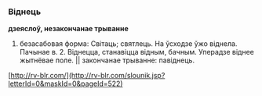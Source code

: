 ### Віднець
**дзеяслоў, незакончанае трыванне**

1. безасабовая форма: Світаць; святлець. На ўсходзе ўжо віднела. Пачынае в. 2. Віднецца, станавіцца відным, бачным. Уперадзе віднее жытнёвае поле. || закончанае трыванне: павіднець.

<a rel="author">[http://rv-blr.com/](http://rv-blr.com/slounik.jsp?letterId=0&maskId=0&pageId=522)</a>
